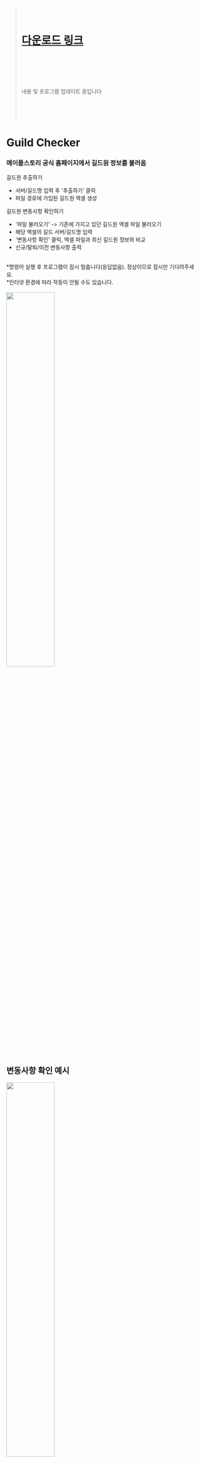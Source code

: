 > # <br><br> [다운로드 링크](https://github.com/memoday/guildMemberChecker/releases)
>  <br><br><br><br><br> 내용 및 프로그램 업데이트 중입니다 <br><br><br><br><br>


# Guild Checker
### 메이플스토리 공식 홈페이지에서 길드원 정보를 불러옴

길드원 추출하기
- 서버/길드명 입력 후 '추출하기' 클릭
- 파일 경로에 가입된 길드원 엑셀 생성

길드원 변동사항 확인하기
- '파일 불러오기' -> 기존에 가지고 있던 길드원 엑셀 파일 불러오기
- 해당 엑셀의 길드 서버/길드명 입력
- '변동사항 확인' 클릭, 엑셀 파일과 최신 길드원 정보와 비교
- 신규/탈퇴/이전 변동사항 출력

<br>*명령어 실행 후 프로그램이 잠시 멈춥니다(응답없음). 정상이므로 잠시만 기다려주세요.
<br>*인터넷 환경에 따라 작동이 안될 수도 있습니다.
<br>
<br>
<img src="https://user-images.githubusercontent.com/74040890/198201329-2c885ead-027c-4f40-8dc9-a6bad621d2b8.png" width="50%" height="50%">

<br>

## 변동사항 확인 예시

<img src="https://user-images.githubusercontent.com/74040890/198239667-1152bbdf-7a35-45e1-bd32-e43c85d0b1cd.png" width="50%" height="50%">



```
pyinstaller -
```
